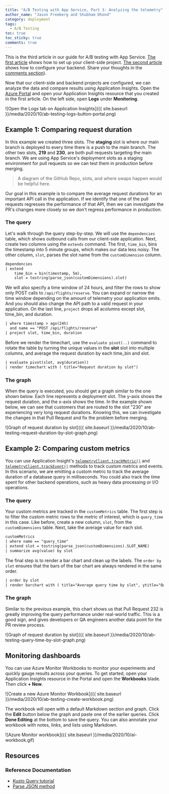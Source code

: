 ```yaml
---
title: "A/B Testing with App Service, Part 3: Analyzing the telemetry"
author_name: "Jason Freeberg and Shubham Dhond"
category: deployment
tags: 
  - A/B Testing
toc: true
toc_sticky: true
comments: true
---
```


This is the third article in our guide for A/B testing with App Service. [The first article](https://azure.github.io/AppService/2020/08/03/ab_testing_app_service.html) shows how to set up your client-side project. [The second article](https://azure.github.io/AppService/2020/08/24/ab_testing_app_service2.html) shows how to configure your backend. Share your thoughts in the [comments section](#disqus_thread)).

Now that our client-side and backend projects are configured, we can analyze the data and compare results using Application Insights. Open the [Azure Portal](https://portal.azure.com/) and open your Application Insights resource that you created in the first article. On the left side, open **Logs** under **Monitoring**.

![Open the Logs tab on Application Insights]({{ site.baseurl }}/media/2020/10/ab-testing-logs-button-portal.png)

## Example 1: Comparing request duration

In this example we created three slots. The **staging** slot is where our main branch is deployed to every time there is a push to the main branch. The other two slots, **219** and **230**, are both pull requests targeting the main branch. We are using App Service's deployment slots as a staging environment for pull requests so we can test them in production before merging.

> A diagram of the GitHub Repo, slots, and where swaps happen would be helpful here.

Our goal in this example is to compare the average request durations for an important API call in the application. If we identify that one of the pull requests regresses the performance of that API, then we can investigate the PR's changes more closely so we don't regress performance in production.

### The query

Let's walk through the query step-by-step. We will use the `dependencies` table, which shows outbound calls from our client-side application.  Next, create two columns using the `extends` command. The first, `time_bin`, bins the timestamp into 5 minute groups, which makes our data less noisy. The other column, `slot`, parses the slot name from the `customDimension` column.

```txt
dependencies
| extend
    time_bin = bin(timestamp, 5m),
    slot = tostring(parse_json(customDimensions).slot)
```

We will also specify a time window of 24 hours, and filter the rows to show only POST calls to `/api/flights/reserve`. You can expand or narrow the time window depending on the amount of telemetry your application emits. And you should also change the API path to a valid request in your application. On the last line, `project` drops all acolumns except slot, time_bin, and duration.

```txt
| where timestamp > ago(24h)
  and name == "POST /api/flights/reserve"
| project slot, time_bin, duration
```

Before we render the timechart, use the `evaluate pivot(..)` command to rotate the table by turning the unique values in the **slot** slot into multiple columns, and average the request duration by each time_bin and slot.

```txt
| evaluate pivot(slot, avg(duration))
| render timechart with ( title="Request duration by slot")
```

### The graph

When the query is executed, you should get a graph similar to the one shown below. Each line represents a deployment slot. The y-axis shows the request duration, and the x-axis shows the time. In the example shown below, we can see that customers that are routed to the slot "230" are experiencing very long request durations. Knowing this, we can investigate the changes in that Pull Request and fix the problem before merging.

![Graph of request duration by slot]({{ site.baseurl }}/media/2020/10/ab-testing-request-duration-by-slot-graph.png)

## Example 2: Comparing custom metrics

You can use Application Insight's [`telemetryClient.trackMetric()`](https://docs.microsoft.com/azure/azure-monitor/app/api-custom-events-metrics#trackmetric) and [`telemetryClient.trackEvent()`](https://docs.microsoft.com/azure/azure-monitor/app/api-custom-events-metrics#trackevent) methods to track custom metrics and events. In this scenario, we are emitting a custom metric to track the average duration of a database query in milliseconds. You could also track the time spent for other backend operations, such as heavy data processing or I/O operations.

### The query

Your custom metrics are tracked in the `customMetrics` table. The first step is to filter the custom metric rows to the metric of interest, which is `query_time` in this case. Like before, create a new column, `slot`, from the `customDimensions` table. Next, take the average value for each slot.

```txt
customMetrics
| where name == "query_time"
| extend slot = tostring(parse_json(customDimensions).SLOT_NAME)
| summarize avg(value) by slot
```

The final step is to render a bar chart and clean up the labels. The `order by slot` ensures that the bars of the bar chart are always rendered in the same order.

```txt
| order by slot
| render barchart with ( title="Average query time by slot", ytitle="Query time in ms", xtitle="Slot name")
```

### The graph

Similar to the previous example, this chart shows us that Pull Request 232 is greatly improving the query performance under real-world traffic. This is a good sign, and gives developers or QA engineers another data point for the PR review process.

![Graph of request duration by slot]({{ site.baseurl }}/media/2020/10/ab-testing-query-time-by-slot-graph.png)

## Monitoring dashboards

You can use Azure Monitor Workbooks to monitor your experiments and quickly gauge results across your queries. To get started, open your Application Insights resource in the Portal and open the **Workbooks** blade. Then click **+ New**.

![Create a new Azure Monitor Workbook]({{ site.baseurl }}/media/2020/10/ab-testing-create-workbook.png)

The workbook will open with a default Markdown section and graph. Click the **Edit** button below the graph and paste one of the earlier queries. Click **Done Editing** at the bottom to save the query. You can also annotate your workbook with notes, links, and lists using Markdown.

![Azure Monitor workbook]({{ site.baseurl }}/media/2020/10/ai-workbook.gif)

## Resources

### Reference Documentation

- [Kusto Query tutorial](https://docs.microsoft.com/azure/data-explorer/kusto/query/tutorial?pivots=azuredataexplorer)
- [Parse JSON method](https://docs.microsoft.com/azure/data-explorer/kusto/query/parsejsonfunction)
